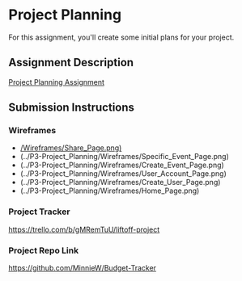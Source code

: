 # Project Planning
For this assignment, you'll create some initial plans for your project.

## Assignment Description
[Project Planning Assignment](https://education.launchcode.org/liftoff/modules/assignments/project-planning)

## Submission Instructions

### Wireframes

- [/Wireframes/Share_Page.png)](url)
- (../P3-Project_Planning/Wireframes/Specific_Event_Page.png)
- (../P3-Project_Planning/Wireframes/Create_Event_Page.png)
- (../P3-Project_Planning/Wireframes/User_Account_Page.png)
- (../P3-Project_Planning/Wireframes/Create_User_Page.png)
- (../P3-Project_Planning/Wireframes/Home_Page.png)


### Project Tracker

https://trello.com/b/gMRemTuU/liftoff-project

### Project Repo Link

https://github.com/MinnieW/Budget-Tracker
